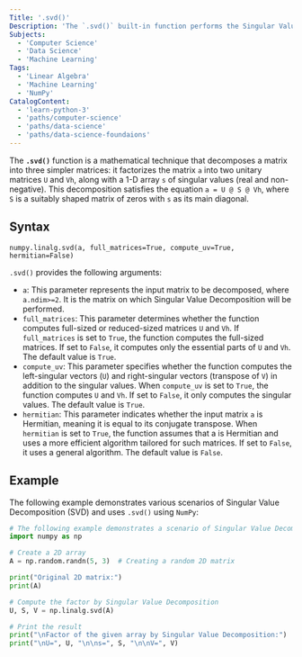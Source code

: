 ```yaml
---
Title: '.svd()'
Description: 'The `.svd()` built-in function performs the Singular Value Decomposition (SVD) on a matrix, breaking it down into singular vectors and values.'
Subjects:
  - 'Computer Science'
  - 'Data Science'
  - 'Machine Learning'
Tags:
  - 'Linear Algebra'
  - 'Machine Learning'
  - 'NumPy'
CatalogContent:
  - 'learn-python-3'
  - 'paths/computer-science'
  - 'paths/data-science'
  - 'paths/data-science-foundaions'
---
```


The **`.svd()`** function is a mathematical technique that decomposes a matrix into three simpler matrices: it factorizes the matrix `a` into two unitary matrices `U` and `Vh`, along with a 1-D array `s` of singular values (real and non-negative). This decomposition satisfies the equation `a = U @ S @ Vh`, where `S` is a suitably shaped matrix of zeros with `s` as its main diagonal.
## Syntax

```pseudo
numpy.linalg.svd(a, full_matrices=True, compute_uv=True, hermitian=False)
```
`.svd()` provides the following arguments:

- `a`: This parameter represents the input matrix to be decomposed, where `a.ndim>=2`. It is the matrix on which Singular Value Decomposition will be performed.
- `full_matrices`: This parameter determines whether the function computes full-sized or reduced-sized matrices `U` and `Vh`. If `full_matrices` is set to `True`, the function computes the full-sized matrices. If set to `False`, it computes only the essential parts of `U` and `Vh`. The default value is `True`.
- `compute_uv`: This parameter specifies whether the function computes the left-singular vectors (`U`) and right-singular vectors (transpose of `V`) in addition to the singular values. When `compute_uv` is set to `True`, the function computes `U` and `Vh`. If set to `False`, it only computes the singular values. The default value is `True`.
- `hermitian`: This parameter indicates whether the input matrix `a` is Hermitian, meaning it is equal to its conjugate transpose. When `hermitian` is set to `True`, the function assumes that a is Hermitian and uses a more efficient algorithm tailored for such matrices. If set to `False`, it uses a general algorithm. The default value is `False`.

## Example
The following example demonstrates various scenarios of Singular Value Decomposition (SVD) and uses `.svd()` using `NumPy`:

```py
# The following example demonstrates a scenario of Singular Value Decomposition (SVD) for a 2D matrix using NumPy:
import numpy as np

# Create a 2D array
A = np.random.randn(5, 3)  # Creating a random 2D matrix

print("Original 2D matrix:") 
print(A) 

# Compute the factor by Singular Value Decomposition
U, S, V = np.linalg.svd(A)  

# Print the result 
print("\nFactor of the given array by Singular Value Decomposition:") 
print("\nU=", U, "\n\ns=", S, "\n\nV=", V)
```
